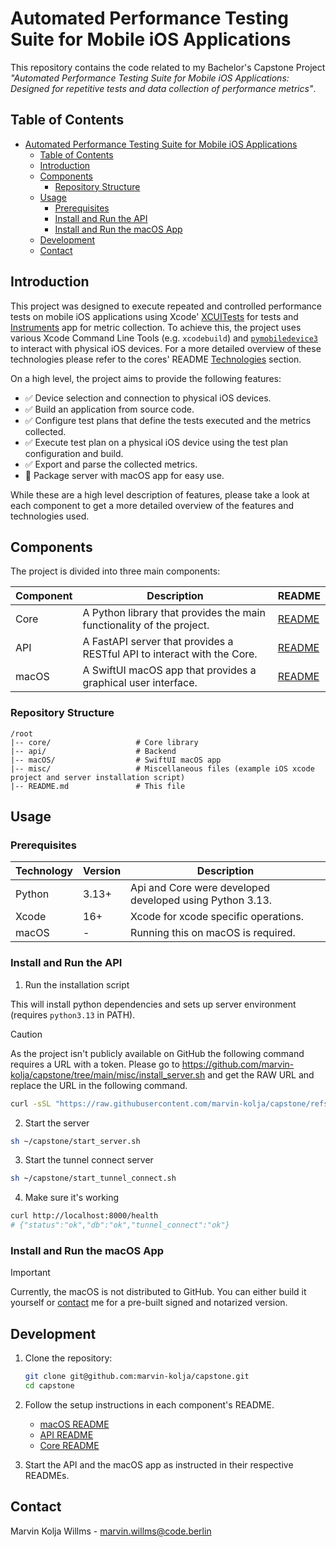 # Automated Performance Testing Suite for Mobile iOS Applications

This repository contains the code related to my Bachelor's Capstone Project *"Automated Performance Testing Suite for
Mobile iOS Applications: Designed for repetitive tests and data collection of performance metrics"*.

## Table of Contents

<!-- TOC -->

* [Automated Performance Testing Suite for Mobile iOS Applications](#automated-performance-testing-suite-for-mobile-ios-applications)
    * [Table of Contents](#table-of-contents)
    * [Introduction](#introduction)
    * [Components](#components)
        * [Repository Structure](#repository-structure)
    * [Usage](#usage)
        * [Prerequisites](#prerequisites)
        * [Install and Run the API](#install-and-run-the-api)
        * [Install and Run the macOS App](#install-and-run-the-macos-app)
    * [Development](#development)
    * [Contact](#contact)

<!-- TOC -->

## Introduction

This project was designed to execute repeated and controlled performance tests on mobile iOS applications using Xcode' [XCUITests](https://developer.apple.com/documentation/xctest/user-interface-tests) for tests and [Instruments](https://developer.apple.com/tutorials/instruments/) app for metric collection. To achieve this, the project uses various Xcode Command Line Tools (e.g. `xcodebuild`) and [`pymobiledevice3`](https://github.com/doronz88/pymobiledevice3/tree/master) to interact with physical iOS devices. For a more detailed overview of these technologies please refer to the cores' README [Technologies](core/README.md#main-technologies) section.

On a high level, the project aims to provide the following features:

- ✅ Device selection and connection to physical iOS devices.
- ✅ Build an application from source code.
- ✅ Configure test plans that define the tests executed and the metrics collected.
- ✅ Execute test plan on a physical iOS device using the test plan configuration and build.
- ✅ Export and parse the collected metrics.
- 🚧 Package server with macOS app for easy use.

While these are a high level description of features, please take a look at each component to get a more detailed overview of the features and technologies used.

## Components

The project is divided into three main components:

| Component | Description                                                             | README                    |
|-----------|-------------------------------------------------------------------------|---------------------------|
| Core      | A Python library that provides the main functionality of the project.   | [README](core/README.md)  |
| API       | A FastAPI server that provides a RESTful API to interact with the Core. | [README](api/README.md)   |
| macOS     | A SwiftUI macOS app that provides a graphical user interface.           | [README](macOS/README.md) |

### Repository Structure

```
/root
|-- core/                   # Core library
|-- api/                    # Backend
|-- macOS/                  # SwiftUI macOS app
|-- misc/                   # Miscellaneous files (example iOS xcode project and server installation script)
|-- README.md               # This file
```

## Usage

### Prerequisites

| Technology | Version | Description                                              |
|------------|---------|----------------------------------------------------------|
| Python     | 3.13+   | Api and Core were developed developed using Python 3.13. |
| Xcode      | 16+     | Xcode for xcode specific operations.                     |
| macOS      | -       | Running this on macOS is required.                       |

### Install and Run the API

1. Run the installation script

This will install python dependencies and sets up server environment (requires `python3.13` in PATH).

> [!CAUTION]
> As the project isn't publicly available on GitHub the following command requires a URL with a token.
> Please go to https://github.com/marvin-kolja/capstone/tree/main/misc/install_server.sh and get the RAW URL and replace the URL in the following command.

```bash
curl -sSL "https://raw.githubusercontent.com/marvin-kolja/capstone/refs/heads/main/misc/install_server.sh" | bash
```

2. Start the server

```bash
sh ~/capstone/start_server.sh
```

3. Start the tunnel connect server

```bash
sh ~/capstone/start_tunnel_connect.sh
```

4. Make sure it's working

```bash
curl http://localhost:8000/health
# {"status":"ok","db":"ok","tunnel_connect":"ok"}
```

### Install and Run the macOS App

> [!IMPORTANT]
> Currently, the macOS is not distributed to GitHub. You can either build it yourself or [contact](#contact) me for a pre-built signed and notarized version.

## Development

1. Clone the repository:
   ```sh
   git clone git@github.com:marvin-kolja/capstone.git
   cd capstone
   ```

2. Follow the setup instructions in each component's README.
    - [macOS README](macOS/README.md)
    - [API README](api/README.md)
    - [Core README](core/README.md)

3. Start the API and the macOS app as instructed in their respective READMEs.

## Contact

Marvin Kolja Willms - [marvin.willms@code.berlin](mailto:marvin.willms@code.berlin)
